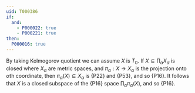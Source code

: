 ```yaml
---
uid: T000386
if:
  and:
    - P000022: true
    - P000221: true
then:
  P000016: true
---
```


By taking Kolmogorov quotient we can assume $X$ is $T_0$. If $X\subseteq \prod_\alpha X_\alpha$ is closed where $X_\alpha$ are metric spaces, and $\pi_\alpha:X\to X_\alpha$ is the projection onto $\alpha$th coordinate, then $\pi_\alpha(X)\subseteq X_\alpha$ is {P22} and {P53}, and so {P16}. It follows that $X$ is a closed subspace of the {P16} space $\prod_\alpha \pi_\alpha(X)$, and so {P16}.
